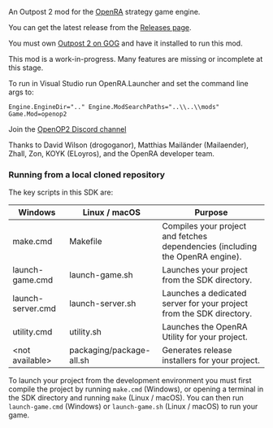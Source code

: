 An Outpost 2 mod for the [OpenRA](https://github.com/OpenRA/OpenRA) strategy game engine.

You can get the latest release from the [Releases page](https://github.com/OpenOP2/OpenOP2/releases).

You must own [Outpost 2 on GOG](https://www.gog.com/game/outpost_2_divided_destiny) and have it installed to run this mod.

This mod is a work-in-progress. Many features are missing or incomplete at this stage.

To run in Visual Studio run OpenRA.Launcher and set the command line args to:

```
Engine.EngineDir=".." Engine.ModSearchPaths="..\\..\\mods" Game.Mod=openop2
```

Join the [OpenOP2 Discord channel](https://discord.gg/XdsJWKJwmw)

Thanks to 
David Wilson (drogoganor),
Matthias Mailänder (Mailaender),
Zhall,
Zon,
KOYK (ELoyros),
and the OpenRA developer team.

### Running from a local cloned repository

The key scripts in this SDK are:

| Windows               | Linux / macOS            | Purpose
| --------------------- | ------------------------ | ------------- |
| make.cmd              | Makefile                 | Compiles your project and fetches dependencies (including the OpenRA engine).
| launch-game.cmd       | launch-game.sh           | Launches your project from the SDK directory.
| launch-server.cmd     | launch-server.sh         | Launches a dedicated server for your project from the SDK directory.
| utility.cmd           | utility.sh         | Launches the OpenRA Utility for your project.
| &lt;not available&gt; | packaging/package-all.sh | Generates release installers for your project.

To launch your project from the development environment you must first compile the project by running `make.cmd` (Windows), or opening a terminal in the SDK directory and running `make` (Linux / macOS).  You can then run `launch-game.cmd` (Windows) or `launch-game.sh` (Linux / macOS) to run your game.
